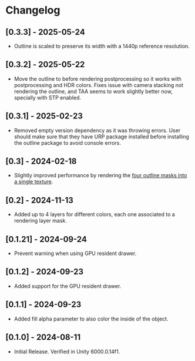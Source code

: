 # Changelog

## [0.3.3] - 2025-05-24

* Outline is scaled to preserve its width with a 1440p reference resolution.

## [0.3.2] - 2025-05-22

* Move the outline to before rendering postprocessing so it works with postprocessing and HDR colors. Fixes issue with camera stacking not rendering the outline, and TAA seems to work slightly better now, specially with STP enabled.

## [0.3.1] - 2025-02-23

* Removed empty version dependency as it was throwing errors. User should make sure that they have URP package installed before installing the outline package to avoid console errors.

## [0.3] - 2024-02-18

* Slightly improved performance by rendering the [four outline masks into a single texture](https://github.com/CristianQiu/Unity-URP-Outline/pull/1).

## [0.2] - 2024-11-13

* Added up to 4 layers for different colors, each one associated to a rendering layer mask.

## [0.1.21] - 2024-09-24

* Prevent warning when using GPU resident drawer.

## [0.1.2] - 2024-09-23

* Added support for the GPU resident drawer.

## [0.1.1] - 2024-09-23

* Added fill alpha parameter to also color the inside of the object.

## [0.1.0] - 2024-08-11

* Initial Release. Verified in Unity 6000.0.14f1.